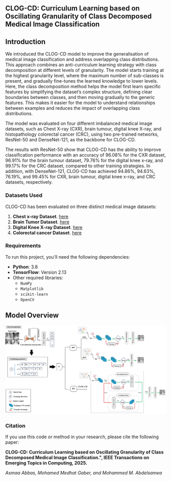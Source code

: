 ## CLOG-CD: Curriculum Learning based on Oscillating Granularity of Class Decomposed Medical Image Classification


## Introduction

We introduced the CLOG-CD model to improve the generalisation of medical image classification and address overlapping class distributions. This approach combines an anti-curriculum learning strategy with class decomposition at different levels of granularity. The model starts training at the highest granularity level, where the maximum number of sub-classes is present, and gradually fine-tunes the learned knowledge to lower levels. Here, the class decomposition method helps the model first learn specific features by simplifying the dataset’s complex structure, defining clear boundaries between classes, and then moving gradually to the generic features. This makes it easier for the model to understand relationships between examples and reduces the impact of overlapping class distributions.

The model was evaluated on four different imbalanced medical image datasets, such as Chest X-ray (CXR), brain tumour, digital knee X-ray, and histopathology colorectal cancer (CRC), using two pre-trained networks, ResNet-50 and DenseNet-121, as the backbone for CLOG-CD. 

The results with ResNet-50 show that CLOG-CD has the ability to improve classification performance with an accuracy of 96.08% for the CXR dataset, 96.91% for the brain tumour dataset, 79.76% for the digital knee x-ray, and 99.17% for the CRC dataset, compared to other training strategies. In addition, with DenseNet-121, CLOG-CD
has achieved 94.86%, 94.63%, 76.19%, and 99.45% for CXR, brain tumour, digital knee x-ray, and CRC datasets, respectively.

### Datasets Used
CLOG-CD has been evaluated on three distinct medical image datasets:
1. **Chest x-ray Dataset**. [here](https://www.kaggle.com/datasets/tawsifurrahman/covid19-radiography-database)
2. **Brain Tumor Dataset**. [here](https://www.kaggle.com/datasets/navoneel/brain-mri-images-for-brain-tumor-detection)
3. **Digital Knee X-ray Dataset**. [here](https://data.mendeley.com/datasets/t9ndx37v5h/1)
4. **Colorectal cancer Dataset**. [here]( https://zenodo.org/records/1214456#.YxQp63ZBxPZ)

### Requirements
To run this project, you'll need the following dependencies:
- **Python**: 3.8
- **TensorFlow**: Version 2.13
- Other required libraries: 
  - `NumPy`
  - `Matplotlib`
  - `scikit-learn`
  - `OpenCV`

 ## Model Overview
 
<p align="center">
  <img src="https://github.com/ascodeuser/CLOG-CD/raw/main/image/CLOG-CD_Model.png" alt="Model Figure" width="750"/>
</p>

### Citation
If you use this code or method in your research, please cite the following paper:

**CLOG-CD: Curriculum Learning based on Oscillating Granularity of Class Decomposed Medical Image Classification.", IEEE Transactions on Emerging Topics in Computing, 2025.**

*Asmaa Abbas, Mohamed Medhat Gaber, and Mohammed M. Abdelsamea*


